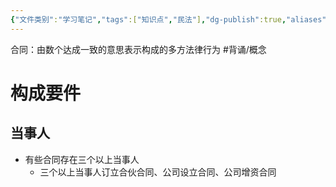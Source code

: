```yaml
---
{"文件类别":"学习笔记","tags":["知识点","民法"],"dg-publish":true,"aliases":["契约","协议"],"permalink":"/学习笔记studyup/知识点cheese/合同/","dgPassFrontmatter":true,"created":"2024-09-13T08:50:44.693+08:00","updated":"2024-10-27T20:07:58.379+08:00"}
---
```


合同：由数个达成一致的意思表示构成的多方法律行为 #背诵/概念 
# 构成要件
## 当事人
- 有些合同存在三个以上当事人
	- 三个以上当事人订立合伙合同、公司设立合同、公司增资合同